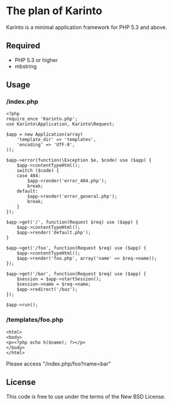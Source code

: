 # The plan of Karinto

Karinto is a minimal application framework for PHP 5.3 and above.

## Required

 * PHP 5.3 or higher
 * mbstring

## Usage

### /index.php

    <?php
    require_once 'Karinto.php';
    use Karinto\Application, Karinto\Request;
    
    $app = new Application(array(
        'template_dir' => 'templates',
        'encoding' => 'UTF-8',
    ));
    
    $app->error(function(\Exception $e, $code) use ($app) {
        $app->contentTypeHtml();
        switch ($code) {
        case 404:
            $app->render('error_404.php');
            break;
        default:
            $app->render('error_general.php');
            break;
        }
    });
    
    $app->get('/', function(Request $req) use ($app) {
        $app->contentTypeHtml();
        $app->render('default.php');
    }
    
    $app->get('/foo', function(Request $req) use ($app) {
        $app->contentTypeHtml();
        $app->render('foo.php', array('name' => $req->name));
    });
    
    $app->get('/bar', function(Request $req) use ($app) {
        $session = $app->startSession();
        $session->name = $req->name;
        $app->redirect('/baz');
    });
    
    $app->run();

### /templates/foo.php

    <html>
    <body>
    <p><?php echo h($name); ?></p>
    </body>
    </html>

Please access "/index.php/foo?name=bar"

## License

This code is free to use under the terms of the New BSD License.

